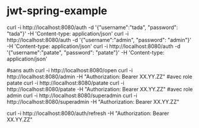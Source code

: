 # jwt-spring-example
curl -i http://localhost:8080/auth -d '{"username":"tada", "password": "tada"}' -H 'Content-type: application/json'
curl -i http://localhost:8080/auth -d '{"username":"admin", "password": "admin"}' -H 'Content-type: application/json'
curl -i http://localhost:8080/auth -d '{"username":"patate", "password": "patate"}' -H 'Content-type: application/json'

#sans auth
curl -i http://localhost:8080/open
curl -i http://localhost:8080/admin -H "Authorization: Bearer XX.YY.ZZ"
#avec role patate
curl -i http://localhost:8080/patate
curl -i http://localhost:8080/patate -H "Authorization: Bearer XX.YY.ZZ"
#avec role admin
curl -i http://localhost:8080/superadmin
curl -i http://localhost:8080/superadmin -H "Authorization: Bearer XX.YY.ZZ"

curl -i http://localhost:8080/auth/refresh -H "Authorization: Bearer XX.YY.ZZ"